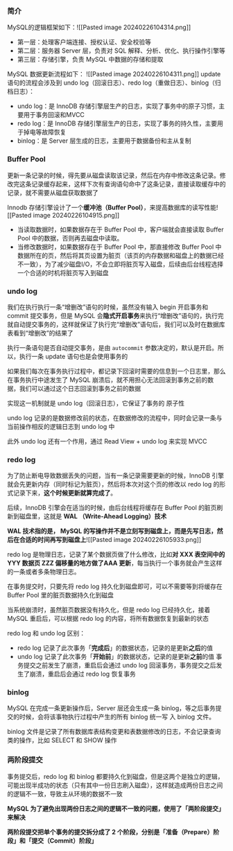 ### 简介
MySQL的逻辑框架如下：![[Pasted image 20240226104314.png]]
- 第一层：处理客户端连接、授权认证、安全校验等
- 第二层：服务器 Server 层，负责对 SQL 解释、分析、优化、执行操作引擎等
- 第三层：存储引擎，负责 MySQL 中数据的存储和提取

MySQL 数据更新流程如下：
![[Pasted image 20240226104311.png]]
update 语句的流程会涉及到 undo log（回滚日志）、redo log（重做日志）、binlog（归档日志）：
- undo log：是 InnoDB 存储引擎层生产的日志，实现了事务中的原子习惯，主要用于事务回滚和MVCC
- redo log：是 InnoDB 存储引擎层生产的日志，实现了事务的持久性，主要用于掉电等故障恢复
- binlog：是 Server 层生成的日志，主要用于数据备份和主从复制

### Buffer Pool
更新一条记录的时候，得先要从磁盘读取该记录，然后在内存中修改这条记录。修改完这条记录缓存起来，这样下次有查询语句命中了这条记录，直接读取缓存中的记录，就不需要从磁盘获取数据了

Innodb 存储引擎设计了一个**缓冲池（Buffer Pool）**，来提高数据库的读写性能![[Pasted image 20240226104915.png]]
- 当读取数据时，如果数据存在于 Buffer Pool 中，客户端就会直接读取 Buffer Pool 中的数据，否则再去磁盘中读取。
- 当修改数据时，如果数据存在于 Buffer Pool 中，那直接修改 Buffer Pool 中数据所在的页，然后将其页设置为脏页（该页的内存数据和磁盘上的数据已经不一致），为了减少磁盘I/O，不会立即将脏页写入磁盘，后续由后台线程选择一个合适的时机将脏页写入到磁盘

### undo log
我们在执行执行一条“增删改”语句的时候，虽然没有输入 begin 开启事务和 commit 提交事务，但是 MySQL 会**隐式开启事务**来执行“增删改”语句的，执行完就自动提交事务的，这样就保证了执行完“增删改”语句后，我们可以及时在数据库表看到“增删改”的结果了

执行一条语句是否自动提交事务，是由 `autocommit` 参数决定的，默认是开启。所以，执行一条 update 语句也是会使用事务的

如果我们每次在事务执行过程中，都记录下回滚时需要的信息到一个日志里，那么在事务执行中途发生了 MySQL 崩溃后，就不用担心无法回滚到事务之前的数据，我们可以通过这个日志回滚到事务之前的数据

实现这一机制就是 undo log（回滚日志），它保证了事务的 原子性

undo log 记录的是数据修改前的状态，在数据修改的流程中，同时会记录一条与当前操作相反的逻辑日志到 undo log 中

此外 undo log 还有一个作用，通过 Read View + undo log 来实现 MVCC
### redo log
为了防止断电导致数据丢失的问题，当有一条记录需要更新的时候，InnoDB 引擎就会先更新内存（同时标记为脏页），然后将本次对这个页的修改以 redo log 的形式记录下来，**这个时候更新就算完成了**。

后续，InnoDB 引擎会在适当的时候，由后台线程将缓存在 Buffer Pool 的脏页刷新到磁盘里，这就是 **WAL （Write-Ahead Logging）技术**

**WAL 技术指的是， MySQL 的写操作并不是立刻写到磁盘上，而是先写日志，然后在合适的时间再写到磁盘上**![[Pasted image 20240226105933.png]]

redo log 是物理日志，记录了某个数据页做了什么修改，比如**对 XXX 表空间中的 YYY 数据页 ZZZ 偏移量的地方做了AAA 更新**，每当执行一个事务就会产生这样的一条或者多条物理日志。

在事务提交时，只要先将 redo log 持久化到磁盘即可，可以不需要等到将缓存在 Buffer Pool 里的脏页数据持久化到磁盘

当系统崩溃时，虽然脏页数据没有持久化，但是 redo log 已经持久化，接着 MySQL 重启后，可以根据 redo log 的内容，将所有数据恢复到最新的状态

redo log 和 undo log 区别：
- redo log 记录了此次事务「**完成后**」的数据状态，记录的是更新**之后**的值
- undo log 记录了此次事务「**开始前**」的数据状态，记录的是更新**之前**的值
事务提交之前发生了崩溃，重启后会通过 undo log 回滚事务，事务提交之后发生了崩溃，重启后会通过 redo log 恢复事务
### binlog
MySQL 在完成一条更新操作后，Server 层还会生成一条 binlog，等之后事务提交的时候，会将该事物执行过程中产生的所有 binlog 统一写 入 binlog 文件。

binlog 文件是记录了所有数据库表结构变更和表数据修改的日志，不会记录查询类的操作，比如 SELECT 和 SHOW 操作

### 两阶段提交
事务提交后，redo log 和 binlog 都要持久化到磁盘，但是这两个是独立的逻辑，可能出现半成功的状态（只有其中一份日志刷入磁盘），这样就造成两份日志之间的逻辑不一致，导致主从环境的数据不一致

**MySQL 为了避免出现两份日志之间的逻辑不一致的问题，使用了「两阶段提交」来解决**

**两阶段提交把单个事务的提交拆分成了 2 个阶段，分别是「准备（Prepare）阶段」和「提交（Commit）阶段」**

